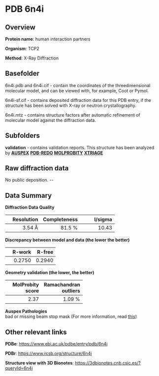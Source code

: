# PDB 6n4i

## Overview

**Protein name**: human interaction partners

**Organism**: TCP2

**Method**: X-Ray Diffraction

## Basefolder

6n4i.pdb and 6n4i.cif - contain the coordinates of the threedimensional molecular model, and can be viewed with, for example, Coot or Pymol.

6n4i-sf.cif - contains deposited diffraction data for this PDB entry, if the structure has been solved with X-ray or neutron crystallography.

6n4i.mtz - contains structure factors after automatic refinement of molecular model against the diffraction data.

## Subfolders





**validation** - contains validation reports. This structure has been analyzed by [**AUSPEX**](https://github.com/thorn-lab/coronavirus_structural_task_force/tree/master/pdb/human_interaction_partners/TCP2/6n4i/validation/auspex) [**PDB-REDO**](https://github.com/thorn-lab/coronavirus_structural_task_force/tree/master/pdb/human_interaction_partners/TCP2/6n4i/validation/pdb-redo) [**MOLPROBITY**](https://github.com/thorn-lab/coronavirus_structural_task_force/tree/master/pdb/human_interaction_partners/TCP2/6n4i/validation/molprobity) [**XTRIAGE**](https://github.com/thorn-lab/coronavirus_structural_task_force/blob/master/pdb/human_interaction_partners/TCP2/6n4i/validation/Xtriage_output.log) 

## Raw diffraction data

No public deposition. --<br> 

## Data Summary
**Diffraction Data Quality**

|   | Resolution | Completeness| I/sigma |
|---|-------------:|----------------:|--------------:|
|   |3.54 Å|81.5  %|<img width=50/>10.43|

**Discrepancy between model and data (the lower the better)**

|   | **R-work**| **R-free**   
|---|-------------:|----------------:|           
||  0.2750|  0.2940|

**Geometry validation (the lower, the better)**

|   |**MolProbity<br>score**| **Ramachandran<br>outliers** 
|---|-------------:|----------------:|
||  2.37|  1.09 %|

**Auspex Pathologies**<br> bad or missing beam stop mask (For more information, read [this](https://github.com/thorn-lab/coronavirus_structural_task_force/blob/master/pdb/human_interaction_partners/TCP2/6n4i/validation/auspex/6n4i_auspex_comments.txt))

 



## Other relevant links 
**PDBe**:  https://www.ebi.ac.uk/pdbe/entry/pdb/6n4i
 
**PDBr**: https://www.rcsb.org/structure/6n4i 

**Structure view with 3D Bionotes**: https://3dbionotes.cnb.csic.es/?queryId=6n4i

